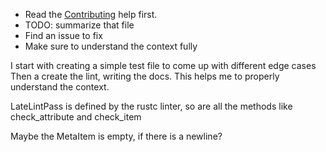 * Read the [Contributing](https://github.com/rust-lang-nursery/rust-clippy/blob/master/CONTRIBUTING.md) help first.
* TODO: summarize that file
* Find an issue to fix
* Make sure to understand the context fully

I start with creating a simple test file to come up with different edge cases
Then a create the lint, writing the docs. This helps me to properly understand the context.

LateLintPass is defined by the rustc linter, so are all the methods like check_attribute and check_item


Maybe the MetaItem is empty, if there is a newline?
